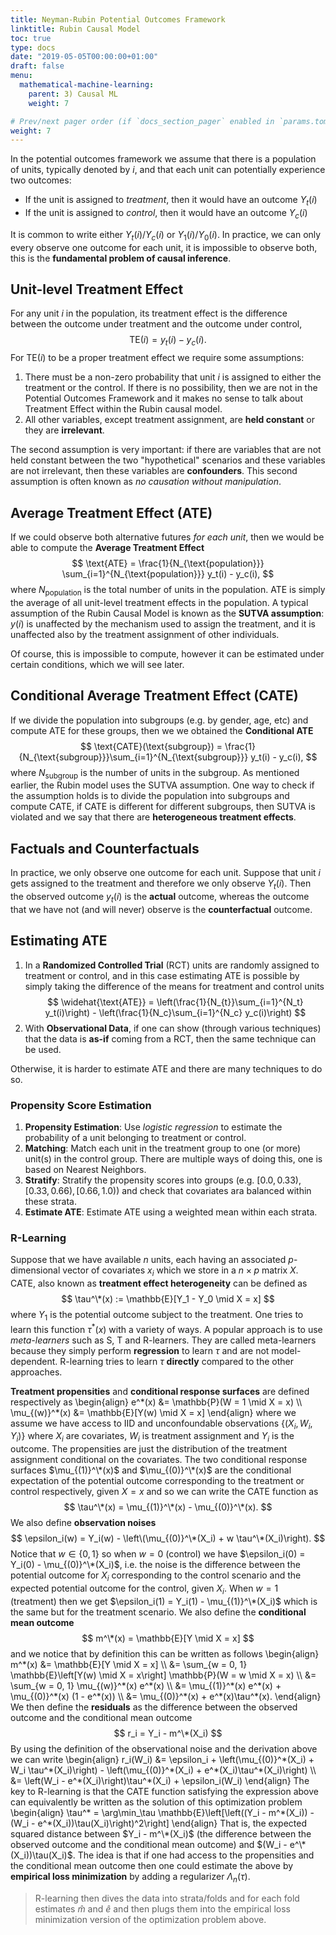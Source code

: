 ```yaml
---
title: Neyman-Rubin Potential Outcomes Framework
linktitle: Rubin Causal Model
toc: true
type: docs
date: "2019-05-05T00:00:00+01:00"
draft: false
menu:
  mathematical-machine-learning:
    parent: 3) Causal ML
    weight: 7

# Prev/next pager order (if `docs_section_pager` enabled in `params.toml`)
weight: 7
---
```

In the potential outcomes framework we assume that there is a population of units, typically denoted by $i$, and that each unit can potentially experience two outcomes:

- If the unit is assigned to *treatment*, then it would have an outcome $Y_t(i)$ 
- If the unit is assigned to *control*, then it would have an outcome $Y_c(i)$

It is common to write either $Y_t(i)/Y_c(i)$ or $Y_1(i)/Y_0(i)$. In practice, we can only every observe one outcome for each unit, it is impossible to observe both, this is the **fundamental problem of causal inference**. 

## Unit-level Treatment Effect
For any unit $i$ in the population, its treatment effect is the difference between the outcome under treatment and the outcome under control, 
$$
\text{TE}(i) = y_t(i) - y_c(i).
$$
For $\text{TE}(i)$ to be a proper treatment effect we require some assumptions:

1. There must be a non-zero probability that unit $i$ is assigned to either the treatment or the control. If there is no possibility, then we are not in the Potential Outcomes Framework and it makes no sense to talk about Treatment Effect within the Rubin causal model.
2. All other variables, except treatment assignment, are **held constant** or they are **irrelevant**. 

The second assumption is very important: if there are variables that are not held constant between the two "hypothetical" scenarios and these variables are not irrelevant, then these variables are **confounders**. This second assumption is often known as *no causation without manipulation*.

## Average Treatment Effect (ATE)
If we could observe both alternative futures *for each unit*, then we would be able to compute the **Average Treatment Effect**
$$
\text{ATE} = \frac{1}{N_{\text{population}}} \sum_{i=1}^{N_{\text{population}}} y_t(i) - y_c(i),
$$
where $N_{\text{population}}$ is the total number of units in the population. ATE is simply the average of all unit-level treatment effects in the population. A typical assumption of the Rubin Causal Model is known as the **SUTVA assumption**: $y(i)$ is unaffected by the mechanism used to assign the treatment, and it is unaffected also by the treatment assignment of other individuals.

Of course, this is impossible to compute, however it can be estimated under certain conditions, which we will see later.

## Conditional Average Treatment Effect (CATE)
If we divide the population into subgroups (e.g. by gender, age, etc) and compute ATE for these groups, then we we obtained the **Conditional ATE**
$$
\text{CATE}(\text{subgroup}) = \frac{1}{N_{\text{subgroup}}}\sum_{i=1}^{N_{\text{subgroup}}} y_t(i) - y_c(i),
$$
where $N_{\text{subgroup}}$ is the number of units in the subgroup. As mentioned earlier, the Rubin model uses the SUTVA assumption. One way to check if the assumption holds is to divide the population into subgroups and compute CATE, if CATE is different for different subgroups, then SUTVA is violated and we say that there are **heterogeneous treatment effects**.

## Factuals and Counterfactuals
In practice, we only observe one outcome for each unit. Suppose that unit $i$ gets assigned to the treatment and therefore we only observe $Y_t(i)$. Then the observed outcome $y_t(i)$ is the **actual** outcome, whereas the outcome that we have not (and will never) observe is the **counterfactual** outcome.

## Estimating ATE

1. In a **Randomized Controlled Trial** (RCT) units are randomly assigned to treatment or control, and in this case estimating ATE is possible by simply taking the difference of the means for treatment and control units
    $$
        \widehat{\text{ATE}} = \left(\frac{1}{N_{t}}\sum_{i=1}^{N_t} y_t(i)\right) - \left(\frac{1}{N_c}\sum_{i=1}^{N_c} y_c(i)\right)
    $$
2. With **Observational Data**, if one can show (through various techniques) that the data is **as-if** coming from a RCT, then the same technique can be used.

Otherwise, it is harder to estimate ATE and there are many techniques to do so.

### Propensity Score Estimation
1. **Propensity Estimation**: Use *logistic regression* to estimate the probability of a unit belonging to treatment or control.
2. **Matching**: Match each unit in the treatment group to one (or more) unit(s) in the control group. There are multiple ways of doing this, one is based on Nearest Neighbors.
3. **Stratify**: Stratify the propensity scores into groups (e.g. $[0.0, 0.33), [0.33, 0.66), [0.66, 1.0)$) and check that covariates ara balanced within these strata.
4. **Estimate ATE**: Estimate ATE using a weighted mean within each strata.

### R-Learning
Suppose that we have available $n$ units, each having an associated $p$-dimensional vector of covariates $x_i$ which we store in a $n\times p$ matrix $X$. CATE, also known as **treatment effect heterogeneity** can be defined as
$$
\tau^\*(x) := \mathbb{E}[Y_1 - Y_0 \mid X = x]
$$
where $Y_1$ is the potential outcome subject to the treatment. One tries to learn this function $\tau^*(x)$ with a variety of ways. A popular approach is to use *meta-learners* such as S, T and R-learners. They are called meta-learners because they simply perform **regression** to learn $\tau$ and are not model-dependent. R-learning tries to learn $\tau$ **directly** compared to the other approaches.

**Treatment propensities** and **conditional response surfaces** are defined respectively as
\begin{align}
    e^*(x) &= \mathbb{P}(W = 1 \mid X = x) \\\\
    \mu_{(w)}^\*(x) &= \mathbb{E}[Y(w) \mid X = x]
\end{align}
where we assume we have access to IID and unconfoundable observations $\{(X_i, W_i, Y_i)\}$ where $X_i$ are covariates, $W_i$ is treatment assignment and $Y_i$ is the outcome. The propensities are just the distribution of the treatment assignment conditional on the covariates. The two conditional response surfaces $\mu_{(1)}^\*(x)$ and 
$\mu_{(0)}^\*(x)$ are the conditional expectation of the potential outcome corresponding to the treatment or control respectively, given $X=x$ and so we can write the CATE function as
$$
\tau^\*(x) = \mu_{(1)}^\*(x) - \mu_{(0)}^\*(x). 
$$
We also define **observation noises** 
$$
\epsilon_i(w) = Y_i(w) - \left\(\mu_{(0)}^\*(X_i) + w \tau^\*(X_i)\right).
$$
Notice that $w\in\{0, 1\}$ so when $w=0$ (control) we have $\epsilon_i(0) = Y_i(0) - \mu_{(0)}^\*(X_i)$, i.e. the noise is the difference between the potential outcome for $X_i$ corresponding to the control scenario and the expected potential outcome for the control, given $X_i$. When $w = 1$ (treatment) then we get $\epsilon_i(1) = Y_i(1) - \mu_{(1)}^\*(X_i)$ which is the same but for the treatment scenario. We also define the **conditional mean outcome**
$$
m^\*(x) = \mathbb{E}[Y \mid X = x]
$$
and we notice that by definition this can be written as follows
\begin{align}
    m^\*(x) 
    &= \mathbb{E}[Y \mid X = x] \\\\
    &= \sum_{w = 0, 1} \mathbb{E}\left[Y(w) \mid X = x\right] \mathbb{P}(W = w \mid X = x) \\\\
    &= \sum_{w = 0, 1} \mu_{(w)}^\*(x) e^\*(x) \\\\
    &= \mu_{(1)}^\*(x) e^\*(x) + \mu_{(0)}^\*(x) (1 - e^\*(x)) \\\\
    &= \mu_{(0)}^\*(x) + e^\*(x)\tau^\*(x).
\end{align}
We then define the **residuals** as the difference between the observed outcome and the conditional mean outcome
$$
r_i  = Y_i - m^\*(X_i)
$$
By using the definition of the observational noise and the derivation above we can write
\begin{align}
    r_i(W_i)
    &= \epsilon_i + \left\(\mu_{(0)}^\*(X_i) + W_i \tau^\*(X_i)\right) - \left(\mu_{(0)}^\*(X_i) + e^\*(X_i)\tau^\*(X_i)\right) \\\\
    &= \left(W_i - e^\*(X_i)\right)\tau^\*(X_i) + \epsilon_i(W_i)
\end{align}
The key to R-learning is that the CATE function satisfying the expression above can equivalently be written as the solution of this optimization problem
\begin{align}
    \tau^\* = \arg\min_\tau \mathbb{E}\left[\left((Y_i - m^\*(X_i)) - (W_i - e^\*(X_i))\tau(X_i)\right)^2\right]
\end{align}
That is, the expected squared distance between $Y_i - m^\*(X_i)$ (the difference between the observed outcome and the conditional mean outcome) and $(W_i - e^\*(X_i))\tau(X_i)$. The idea is that if one had access to the propensities and the conditional mean outcome then one could estimate the above by **empirical loss minimization** by adding a regularizer $\Lambda_n(\tau)$.

> R-learning then dives the data into strata/folds and for each fold estimates $\hat{m}$ and $\hat{e}$ and then plugs them into the empirical loss minimization version of the optimization problem above.

